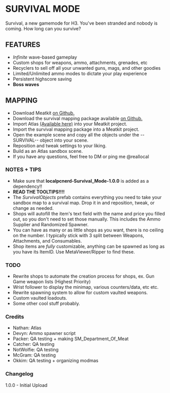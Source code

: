 # SURVIVAL MODE
Survival, a new gamemode for H3. You've been stranded and nobody is coming. How long can you survive?

## FEATURES
 - *Infinite* wave-based gameplay
 - Custom shops for weapons, ammo, attachments, grenades, etc
 - Recyclers to sell off all your unwanted guns, mags, and other goodies
 - Limited/Unlimited ammo modes to dictate your play experience
 - Persistent highscore saving
 - **Boss waves**

## MAPPING
 - Download Meatkit [on Github.](https://github.com/H3VR-Modding/MeatKit)
 - Download the survival mapping package available [on Github.](https://github.com/localpcnerd/H3VR-Survival-Mode/)
 - Import Atlas [(Available here)](https://github.com/H3VR-Modding/AtlasSampleScenes/) into your Meatkit project.
 - Import the survival mapping package into a Meatkit project.
 - Open the example scene and copy all the objects under the --SURVIVAL-- object into your scene.
 - Reposition and tweak settings to your liking.
 - Build as an Atlas sandbox scene.
 - If you have any questions, feel free to DM or ping me @reallocal

### NOTES + TIPS
 - Make sure that **localpcnerd-Survival_Mode-1.0.0** is added as a dependency!!
 - **READ THE TOOLTIPS!!!!**
 - The *SurvivalObjects* prefab contains everything you need to take your sandbox map to a survival map. Drop it in and reposition, tweak, or change as needed.
 - Shops will autofill the item's text field with the name and price you filled out, so you don't need to set those manually. This includes the Ammo Supplier and Randomized Spawner.
 - You can have as many or as little shops as you want, there is no ceiling on the number. I typically stick with 3 split between Weapons, Attachments, and Consumables.
 - Shop items are *fully* customizable, anything can be spawned as long as you have its ItemID. Use MetaViewer/Ripper to find these.

### TODO
 - Rewrite shops to automate the creation process for shops, ex. Gun Game weapon lists (Highest Priority)
 - Wrist follower to display the minimap, various counters/data, etc etc.
 - Rewrite spawning system to allow for custom vaulted weapons.
 - Custom vaulted loadouts.
 - Some other cool stuff probably.

### Credits
- Nathan: Atlas
- Devyn: Ammo spawner script
- Packer: QA testing + making SM_Department_Of_Meat
- Catcher: QA testing
- NotWolfie: QA testing
- McGram: QA testing
- Okkim: QA testing + organizing modmas

### Changelog
1.0.0 - Initial Upload

